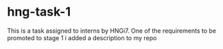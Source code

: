 # hng-task-1
This is a task assigned to interns by HNGi7. One of the requirements to be promoted to stage 1
i added a description to my repo
